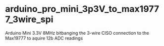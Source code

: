 # arduino_pro_mini_3p3V_to_max19777_3wire_spi
 Arduino Mini 3.3V 8MHz bitbanging the 3-wire CISO connection to the Max19777 to aquire 12b ADC readings
